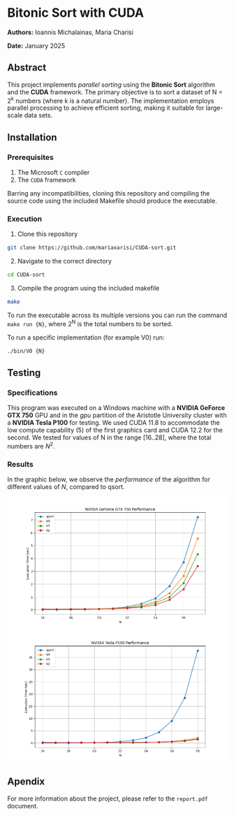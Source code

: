 # Bitonic Sort with CUDA

**Authors:** Ioannis Michalainas, Maria Charisi

**Date:** January 2025

## Abstract

This project implements *parallel sorting* using the **Bitonic Sort** algorithm and the **CUDA** framework. The primary objective is to sort a dataset of N = 2<sup>k</sup> numbers (where k is a natural number). The implementation employs parallel processing to achieve efficient sorting, making it suitable for large-scale data sets.

## Installation

### Prerequisites
1. The Microsoft `C` compiler
2. The `CUDA` framework

Barring any incompatibilities, cloning this repository and compiling the source code using the included Makefile should produce the executable.

### Execution

1. Clone this repository
```bash
git clone https://github.com/mariaxarisi/CUDA-sort.git
```
2. Navigate to the correct directory
```bash
cd CUDA-sort
```
3. Compile the program using the included makefile
```bash
make
```

To run the executable across its multiple versions you can run the command `make run {N}`, where 2<sup>N</sup> is the total numbers to be sorted.

To run a specific implementation (for example V0) run:

```bash
./bin/V0 {N}
```

## Testing

### Specifications
This program was executed on a Windows machine with a **NVIDIA GeForce GTX 750** GPU and in the *gpu* partition of the Aristotle University cluster with a **NVIDIA Tesla P100** for testing. We used CUDA 11.8 to accommodate the low compute capability (5) of the first graphics card and CUDA 12.2 for the second. We tested for values of N in the range [16..28], where the total numbers are *N*<sup>2</sup>.

### Results
In the graphic below, we observe the *performance* of the algorithm for different values of *N*, compared to qsort.

![GTX750.png](assets/GTX750.png)
![TESLAP100.png](assets/TESLAP100.png)

## Apendix

For more information about the project, please refer to the `report.pdf` document.